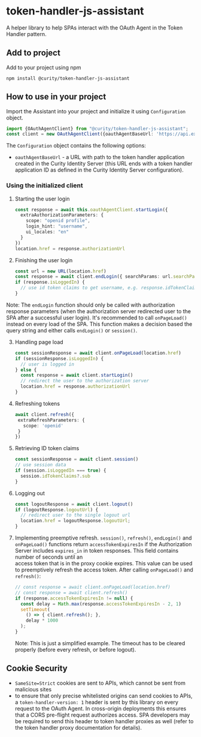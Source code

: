 # token-handler-js-assistant
A helper library to help SPAs interact with the OAuth Agent in the Token Handler pattern.

## Add to project
Add to your project using npm

```
npm install @curity/token-handler-js-assistant
```

## How to use in your project

Import the Assistant into your project and initialize it using `Configuration` object.
```typescript
import {OAuthAgentClient} from "@curity/token-handler-js-assistant";
const client = new OAuthAgentClient({oauthAgentBaseUrl: 'https://api.example.com/oauthagent/example'})
```
The `Configuration` object contains the following options:
- `oauthAgentBaseUrl` - a URL with path to the token handler application created in the Curity Identity Server (this URL ends with a token handler application ID
  as defined in the Curity Identity Server configuration).

### Using the initialized client

1. Starting the user login
   ```typescript
   const response = await this.oauthAgentClient.startLogin({
     extraAuthorizationParameters: {
       scope: "openid profile", 
       login_hint: "username",
       ui_locales: "en"
     }
   })
   location.href = response.authorizationUrl
   ```
2. Finishing the user login
   ```typescript
   const url = new URL(location.href)
   const response = await client.endLogin({ searchParams: url.searchParams })
   if (response.isLoggedIn) {
     // use id token claims to get username, e.g. response.idTokenClaims?.sub
   }
   ``` 
Note: The `endLogin` function should only be called with authorization response parameters (when the authorization
server redirected user to the SPA after a successful user login). It's recommended to call `onPageLoad()` instead
on every load of the SPA. This function makes a decision based the query string and either calls `endLogin()` or `session()`.

3. Handling page load
   ```typescript
   const sessionResponse = await client.onPageLoad(location.href)
   if (sessionResponse.isLoggedIn) {
     // user is logged in
   } else {
     const response = await client.startLogin()
     // redirect the user to the authorization server
     location.href = response.authorizationUrl
   }
   ```
4. Refreshing tokens
   ```typescript
   await client.refresh({
    extraRefreshParameters: {
      scope: 'openid'
    }
   })
   ```
5. Retrieving ID token claims
   ```typescript
   const sessionResponse = await client.session()
   // use session data
   if (session.isLoggedIn === true) {
     session.idTokenClaims?.sub
   }
   ```
6. Logging out
   ```typescript
   const logoutResponse = await client.logout()
   if (logoutResponse.logoutUrl) {
     // redirect user to the single logout url
     location.href = logoutResponse.logoutUrl;
   }
   ```
   
7. Implementing preemptive refresh. `session()`, `refresh()`, `endLogin()` and `onPageLoad()` functions return `accessTokenExpiresIn`
   if the Authorization Server includes `expires_in` in token responses. This field contains number of seconds until an  
   access token that is in the proxy cookie expires. This value can be used to preemptively refresh the access token.
   After calling `onPageLoad()` and `refresh()`:
   ```typescript
   // const response = await client.onPageLoad(location.href)
   // const response = await client.refresh()
   if (response.accessTokenExpiresIn != null) {
     const delay = Math.max(response.accessTokenExpiresIn - 2, 1)
     setTimeout(
       () => { client.refresh(); },
       delay * 1000
     );
   }
   ```
   Note: This is just a simplified example. The timeout has to be cleared properly (before every refresh, or before logout).

## Cookie Security

- `SameSite=Strict` cookies are sent to APIs, which cannot be sent from malicious sites
- to ensure that only precise whitelisted origins can send cookies to APIs, a `token-handler-version: 1` header is
  sent by this library on every request to the OAuth Agent. In cross-origin deployments this ensures that a CORS pre-flight
  request authorizes access. SPA developers may be required to send this header to token handler proxies as well (refer 
  to the token handler proxy documentation for details). 